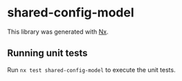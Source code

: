 # shared-config-model

This library was generated with [Nx](https://nx.dev).

## Running unit tests

Run `nx test shared-config-model` to execute the unit tests.
